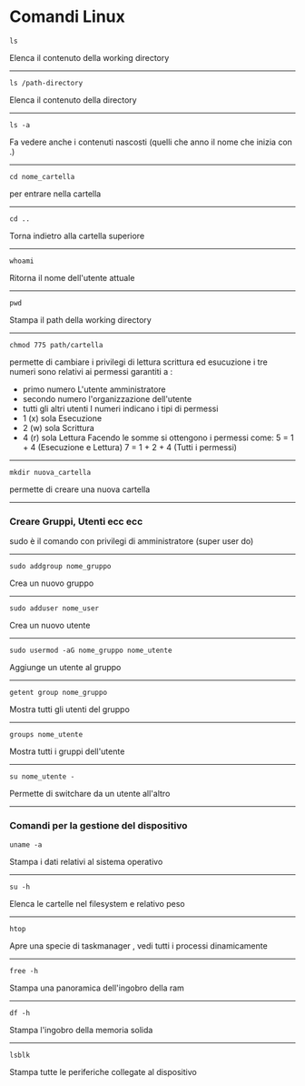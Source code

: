 # Comandi Linux

```
ls 
```
Elenca il contenuto della working directory

---

```
ls /path-directory
```
Elenca il contenuto della directory

---

```
ls -a
```
Fa vedere anche i contenuti nascosti (quelli che anno il nome che inizia con .)

---

```
cd nome_cartella
```
per entrare nella cartella

---


```
cd ..
```
Torna indietro alla cartella superiore

---

```
whoami
```
Ritorna il nome dell'utente attuale

---

```
pwd
```
Stampa il path della working directory

---

```
chmod 775 path/cartella
```
permette di cambiare i privilegi di lettura scrittura ed esucuzione
i tre numeri sono relativi ai permessi garantiti a :
- primo numero L'utente amministratore
- secondo numero l'organizzazione dell'utente
- tutti gli altri utenti 
I numeri indicano i tipi di permessi
- 1 (x) sola Esecuzione
- 2 (w) sola Scrittura
- 4 (r) sola Lettura
Facendo le somme si ottengono i permessi come:
5 = 1 + 4 (Esecuzione e Lettura)
7 = 1 + 2 + 4 (Tutti i permessi)

---

```
mkdir nuova_cartella
```
permette di creare una nuova cartella

---



### Creare Gruppi, Utenti ecc ecc
sudo è il comando con privilegi di amministratore (super user do)

---

```
sudo addgroup nome_gruppo
```
Crea un nuovo gruppo

---

```
sudo adduser nome_user
```
Crea un nuovo utente

---

```
sudo usermod -aG nome_gruppo nome_utente
```
Aggiunge un utente al gruppo

---

```
getent group nome_gruppo
```
Mostra tutti gli utenti del gruppo

---

```
groups nome_utente
```
Mostra tutti i gruppi dell'utente

---

```
su nome_utente - 
```
Permette di switchare da un utente all'altro

---

### Comandi per la gestione del dispositivo

```
uname -a
```
Stampa i dati relativi al sistema operativo

---

```
su -h
```
Elenca le cartelle nel filesystem e relativo peso

---

```
htop
```
Apre una specie di taskmanager , vedi tutti i processi dinamicamente

---

```
free -h
```
Stampa una panoramica dell'ingobro della ram

---

```
df -h
```
Stampa l'ingobro della memoria solida

---

```
lsblk
```
Stampa tutte le periferiche collegate al dispositivo